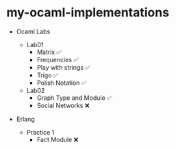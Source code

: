 # my-ocaml-implementations
- Ocaml Labs
  - Lab01
    - Matrix ✅
    - Frequencies ✅
    - Play with strings ✅
    - Trigo ✅
    - Polish Notation ✅
  - Lab02 
    - Graph Type and Module ✅
    - Social Networks ❌

- Erlang
   - Practice 1 
      - Fact Module ❌
  
